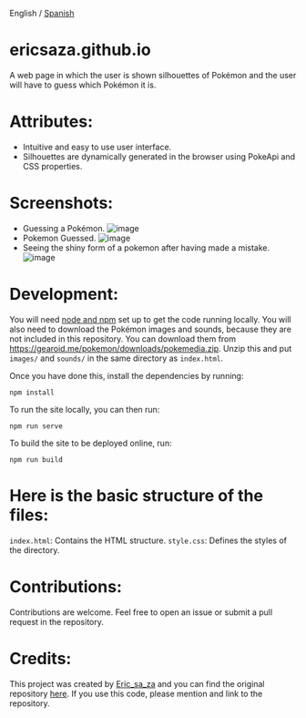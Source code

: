 English / [Spanish](https://github.com/ericsaza/Pokemon-guess/blob/master/README_es.md)
# ericsaza.github.io
A web page in which the user is shown silhouettes of Pokémon and the user will have to guess which Pokémon it is.

# Attributes:
- Intuitive and easy to use user interface.
- Silhouettes are dynamically generated in the browser using PokeApi and CSS properties.

# Screenshots:
- Guessing a Pokémon.
![image](https://github.com/ericsaza/Pokemon-guess/assets/94136968/a1a39e17-f06a-4ac1-a8c8-e70ea01a1725)
- Pokemon Guessed.
![image](https://github.com/ericsaza/Pokemon-guess/assets/94136968/cdde5518-3ed2-4676-ba1d-25088dbe8f9c)
- Seeing the shiny form of a pokemon after having made a mistake.
![image](https://github.com/ericsaza/Pokemon-guess/assets/94136968/fdd3fe27-cbb4-4183-91bd-94163c862bd4)


# Development:

You will need [node and npm](https://nodejs.org/en/) set up to get the code running locally. You will also need to download the Pokémon images and sounds, because they are not included in this repository. You can download them from https://gearoid.me/pokemon/downloads/pokemedia.zip. Unzip this and put `images/` and `sounds/` in the same directory as `index.html`.

Once you have done this, install the dependencies by running:

```
npm install
```

To run the site locally, you can then run:

```
npm run serve
```

To build the site to be deployed online, run:

```
npm run build
```

# Here is the basic structure of the files:
`index.html`: Contains the HTML structure.
`style.css`: Defines the styles of the directory.

# Contributions:
Contributions are welcome. Feel free to open an issue or submit a pull request in the repository.

# Credits:
This project was created by [Eric_sa_za](https://www.linkedin.com/in/eric-salado-zafra/) and you can find the original repository [here](https://github.com/ericsaza).
If you use this code, please mention and link to the repository.
